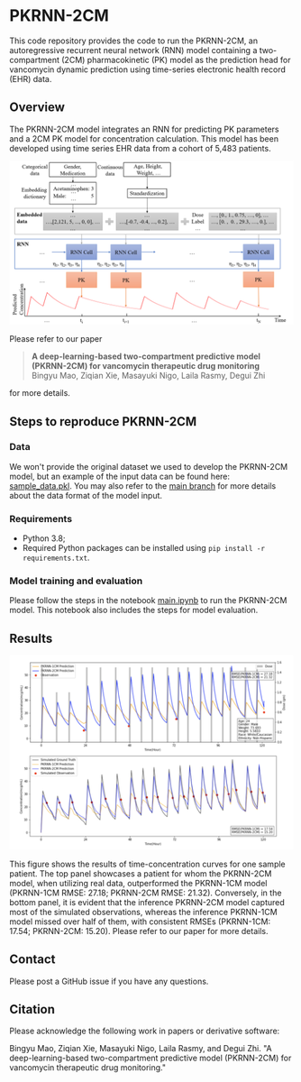 # PKRNN-2CM

This code repository provides the code to run the PKRNN-2CM, an autoregressive recurrent neural network (RNN) model containing a two-compartment (2CM) pharmacokinetic (PK) model as the prediction head for vancomycin dynamic prediction using time-series electronic health record (EHR) data.

## Overview

The PKRNN-2CM model integrates an RNN for predicting PK parameters and a 2CM PK model for concentration calculation. This model has been developed using time series EHR data from a cohort of 5,483 patients.

<img src="PKRNN-2CM model architecture.png"/> <br>

Please refer to our paper

>**A deep-learning-based two-compartment predictive model (PKRNN-2CM) for vancomycin therapeutic drug monitoring**<br>Bingyu Mao, Ziqian Xie, Masayuki Nigo, Laila Rasmy, Degui Zhi

for more details.

## Steps to reproduce PKRNN-2CM

### Data

We won't provide the original dataset we used to develop the PKRNN-2CM model, but an example of the input data can be found here: [sample_data.pkl](https://github.com/ZhiGroup/PK-RNN/blob/main/sample_data.pkl). You may also refer to the [main branch](https://github.com/ZhiGroup/PK-RNN) for more details about the data format of the model input.

### Requirements

- Python 3.8;
- Required Python packages can be installed using `pip install -r requirements.txt`.

### Model training and evaluation

Please follow the steps in the notebook [main.ipynb](https://github.com/BingyuMao/vanco_2cm/blob/main/main.ipynb) to run the PKRNN-2CM model. This notebook also includes the steps for model evaluation.

## Results

<img src="Results.PNG"/> <be>

This figure shows the results of time-concentration curves for one sample patient. The top panel showcases a patient for whom the PKRNN-2CM model, when utilizing real data, outperformed the PKRNN-1CM model (PKRNN-1CM RMSE: 27.18; PKRNN-2CM RMSE: 21.32). Conversely, in the bottom panel, it is evident that the inference PKRNN-2CM model captured most of the simulated observations, whereas the inference PKRNN-1CM model missed over half of them, with consistent RMSEs (PKRNN-1CM: 17.54; PKRNN-2CM: 15.20). Please refer to our paper for more details.

## Contact

Please post a GitHub issue if you have any questions.

## Citation

Please acknowledge the following work in papers or derivative software:

Bingyu Mao, Ziqian Xie, Masayuki Nigo, Laila Rasmy, and Degui Zhi. "A deep-learning-based two-compartment predictive model (PKRNN-2CM) for vancomycin therapeutic drug monitoring."

